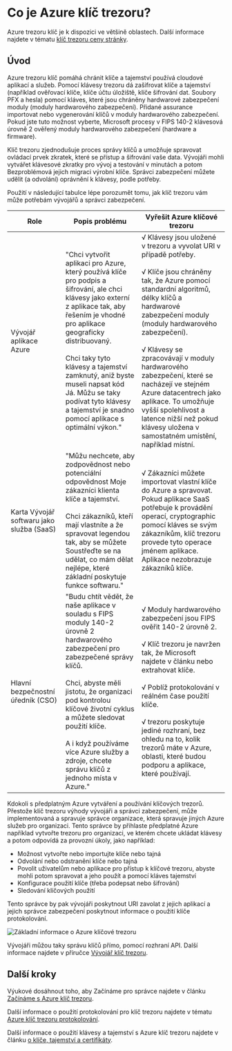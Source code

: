 <properties
    pageTitle="Co je Azure klíč trezoru? | Microsoft Azure"
    description="Azure trezoru klíč pomáhá chránit klíče a tajemství používá cloudové aplikací a služeb. Pomocí klávesy trezoru Azure zákazníci zašifrovat lze klíče a tajemství (například ověřovací klíče, klíče účtu úložiště, klíče šifrování dat. Soubory PFX a hesla) pomocí kláves, které jsou chráněny hardwarové zabezpečení moduly (moduly hardwarového zabezpečení)."
    services="key-vault"
    documentationCenter=""
    authors="cabailey"
    manager="mbaldwin"
    tags="azure-resource-manager"/>

<tags
    ms.service="key-vault"
    ms.workload="identity"
    ms.tgt_pltfrm="na"
    ms.devlang="na"
    ms.topic="get-started-article"
    ms.date="10/10/2016"
    ms.author="cabailey"/>



# <a name="what-is-azure-key-vault"></a>Co je Azure klíč trezoru?

Azure trezoru klíč je k dispozici ve většině oblastech. Další informace najdete v tématu [klíč trezoru ceny stránky](https://azure.microsoft.com/pricing/details/key-vault/).

## <a name="introduction"></a>Úvod

Azure trezoru klíč pomáhá chránit klíče a tajemství používá cloudové aplikací a služeb. Pomocí klávesy trezoru dá zašifrovat klíče a tajemství (například ověřovací klíče, klíče účtu úložiště, klíče šifrování dat. Soubory PFX a hesla) pomocí kláves, které jsou chráněny hardwarové zabezpečení moduly (moduly hardwarového zabezpečení). Přidané assurance importovat nebo vygenerování klíčů v moduly hardwarového zabezpečení. Pokud jste tuto možnost vyberte, Microsoft procesy v FIPS 140-2 klávesová úrovně 2 ověřený moduly hardwarového zabezpečení (hardware a firmware).  

Klíč trezoru zjednodušuje proces správy klíčů a umožňuje spravovat ovládací prvek zkratek, které se přístup a šifrování vaše data. Vývojáři mohli vytvářet klávesové zkratky pro vývoj a testování v minutách a potom Bezproblémová jejich migraci výrobní klíče. Správci zabezpečení můžete udělit (a odvolání) oprávnění k klávesy, podle potřeby.

Použití v následující tabulce lépe porozumět tomu, jak klíč trezoru vám může potřebám vývojářů a správci zabezpečení.





| Role        | Popis problému           | Vyřešit Azure klíčové trezoru  |
| ------------- |-------------|-----|
| Vývojář aplikace Azure      | "Chci vytvořit aplikaci pro Azure, který používá klíče pro podpis a šifrování, ale chci klávesy jako externí z aplikace tak, aby řešením je vhodné pro aplikace geograficky distribuovaný. <br/><br/>Chci taky tyto klávesy a tajemství zamknutý, aniž byste museli napsat kód Já. Můžu se taky podívat tyto klávesy a tajemství je snadno pomocí aplikace s optimální výkon." | √ Klávesy jsou uložené v trezoru a vyvolat URI v případě potřeby.<br/><br/> √ Klíče jsou chráněny tak, že Azure pomocí standardní algoritmů, délky klíčů a hardwarové zabezpečení moduly (moduly hardwarového zabezpečení).<br/><br/> √ Klávesy se zpracovávají v moduly hardwarového zabezpečení, které se nacházejí ve stejném Azure datacentrech jako aplikace. To umožňuje vyšší spolehlivost a latence nižší než pokud klávesy uložena v samostatném umístění, například místní.|
| Karta Vývojář softwaru jako služba (SaaS)      |"Můžu nechcete, aby zodpovědnost nebo potenciální odpovědnost Moje zákazníci klienta klíče a tajemství. <br/><br/>Chci zákazníků, kteří mají vlastníte a že spravovat legendou tak, aby se můžete Soustřeďte se na udělat, co mám dělat nejlépe, které základní poskytuje funkce softwaru." | √ Zákazníci můžete importovat vlastní klíče do Azure a spravovat. Pokud aplikace SaaS potřebuje k provádění operací, cryptographic pomocí kláves se svým zákazníkům, klíč trezoru provede tyto operace jménem aplikace. Aplikace nezobrazuje zákazníků klíče.|
| Hlavní bezpečnostní úředník (CSO) | "Budu chtít vědět, že naše aplikace v souladu s FIPS moduly 140-2 úrovně 2 hardwarového zabezpečení pro zabezpečené správy klíčů. <br/><br/>Chci, abyste měli jistotu, že organizaci pod kontrolou klíčové životní cyklus a můžete sledovat použití klíče. <br/><br/>A i když používáme více Azure služby a zdroje, chcete správu klíčů z jednoho místa v Azure."     |√ Moduly hardwarového zabezpečení jsou FIPS ověřit 140-2 úrovně 2.<br/><br/>√ Klíč trezoru je navržen tak, že Microsoft najdete v článku nebo extrahovat klíče.<br/><br/>√ Poblíž protokolování v reálném čase použití klíče.<br/><br/>√ trezoru poskytuje jediné rozhraní, bez ohledu na to, kolik trezorů máte v Azure, oblasti, které budou podporu a aplikace, které používají. |


Kdokoli s předplatným Azure vytváření a používání klíčových trezorů. Přestože klíč trezoru výhody vývojáři a správci zabezpečení, může implementovaná a spravuje správce organizace, která spravuje jiných Azure služeb pro organizaci. Tento správce by přihlaste předplatné Azure například vytvořte trezoru pro organizaci, ve kterém chcete ukládat klávesy a potom odpovídá za provozní úkoly, jako například:

+ Možnost vytvořte nebo importujte klíče nebo tajná
+ Odvolání nebo odstranění klíče nebo tajná
+ Povolit uživatelům nebo aplikace pro přístup k klíčové trezoru, abyste mohli potom spravovat a jeho použít a pomocí kláves tajemství
+ Konfigurace použití klíče (třeba podepsat nebo šifrování)
+ Sledování klíčových použití

Tento správce by pak vývojáři poskytnout URI zavolat z jejich aplikací a jejich správce zabezpečení poskytnout informace o použití klíče protokolování. 

   ![Základní informace o Azure klíčové trezoru][1]

Vývojáři můžou taky správu klíčů přímo, pomocí rozhraní API. Další informace najdete v příručce [Vývojář klíč trezoru](key-vault-developers-guide.md).

## <a name="next-steps"></a>Další kroky

Výukové dosáhnout toho, aby Začínáme pro správce najdete v článku [Začínáme s Azure klíč trezoru](key-vault-get-started.md).

Další informace o použití protokolování pro klíč trezoru najdete v tématu [Azure klíč trezoru protokolování](key-vault-logging.md).

Další informace o použití klávesy a tajemství s Azure klíč trezoru najdete v článku [o klíče, tajemství a certifikáty](https://msdn.microsoft.com/library/azure/dn903623\(v=azure.1\).aspx).


<!--Image references-->
[1]: ./media/key-vault-whatis/AzureKeyVault_overview.png
